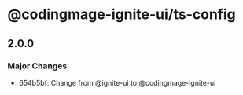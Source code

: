 # @codingmage-ignite-ui/ts-config

## 2.0.0

### Major Changes

- 654b5bf: Change from @ignite-ui to @codingmage-ignite-ui
